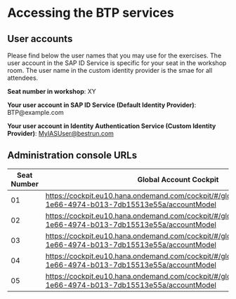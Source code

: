 # Accessing the BTP services

## User accounts

Please find below the user names that you may use for the exercises. The user account in the SAP ID Service is specific for your seat in the workshop room. The user name in the custom identity provider is the smae for all attendees. 

**Seat number in workshop**: XY

**Your user account in SAP ID Service (Default Identity Provider)**: BTP<XY>@example.com  

**Your user account in Identity Authentication Service (Custom Identity Provider)**: MyIASUser@bestrun.com

## Administration console URLs
  
| Seat Number | Global Account Cockpit | Identity Authentication Service console |
| ----------- | ---------------------- | --------------------------------------- |
| 01 | https://cockpit.eu10.hana.ondemand.com/cockpit/#/globalaccount/e286338d-1e66-4974-b013-7db15513e55a/accountModel | https://bestrun01.accounts.ondemand.com/admin/ |
| 02 | https://cockpit.eu10.hana.ondemand.com/cockpit/#/globalaccount/e286338d-1e66-4974-b013-7db15513e55a/accountModel | https://bestrun02.accounts.ondemand.com/admin/ |
| 03 | https://cockpit.eu10.hana.ondemand.com/cockpit/#/globalaccount/e286338d-1e66-4974-b013-7db15513e55a/accountModel | https://bestrun03.accounts.ondemand.com/admin/ |
| 04 | https://cockpit.eu10.hana.ondemand.com/cockpit/#/globalaccount/e286338d-1e66-4974-b013-7db15513e55a/accountModel | https://bestrun04.accounts.ondemand.com/admin/ |
| 05 | https://cockpit.eu10.hana.ondemand.com/cockpit/#/globalaccount/e286338d-1e66-4974-b013-7db15513e55a/accountModel | https://bestrun05.accounts.ondemand.com/admin/ |


